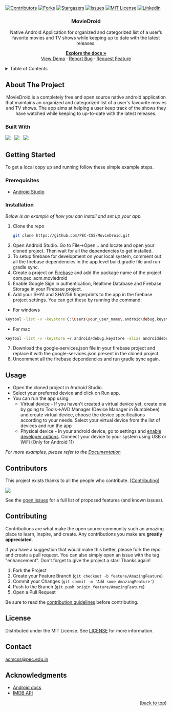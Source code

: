 <div id="top"></div>

<!-- PROJECT SHIELDS -->
[![Contributors][contributors-shield]][contributors-url]
[![Forks][forks-shield]][forks-url]
[![Stargazers][stars-shield]][stars-url]
[![Issues][issues-shield]][issues-url]
[![MIT License][license-shield]][license-url]
[![LinkedIn][linkedin-shield]][linkedin-url]

<!-- PROJECT LOGO -->
<div align="center">
  <h3 align="center">MovieDroid</h3>

  <p align="center">
    <p>Native Android Application for organized and categorized list of a user’s favorite movies and TV shows while keeping up to date with the latest releases.</p> 
    
  <a href="https://github.com/PEC-CSS/MovieDroid"><strong>Explore the docs »</strong></a>
    <br />
    <a href="https://github.com/PEC-CSS/MovieDroid">View Demo</a>
    ·
    <a href="https://github.com/PEC-CSS/MovieDroid/issues">Report Bug</a>
    ·
    <a href="https://github.com/PEC-CSS/MovieDroid/issues">Request Feature</a>
  </p>
</div>


<!-- TABLE OF CONTENTS -->
<details>
  <summary>Table of Contents</summary>
  <ol>
    <li>
        <a href="#about-the-project">About The Project</a>
        <ul>
          <li><a href="#built-with">Built With</a></li>
        </ul>
      </li>
      <li>
        <a href="#getting-started">Getting Started</a>
        <ul>
          <li><a href="#prerequisites">Prerequisites</a></li>
          <li><a href="#installation">Installation</a></li>
        </ul>
      </li>
      <li><a href="#usage">Usage</a></li>
      <li><a href="#roadmap">Roadmap</a></li>
      <li><a href="#contributing">Contributing</a></li>
      <li><a href="#license">License</a></li>
      <li><a href="#contact">Contact</a></li>
      <li><a href="#acknowledgments">Acknowledgments</a></li>
  </ol>
</details>



<!-- ABOUT THE PROJECT -->
## About The Project

<p align='middle'>
  <!-- <img src='assets/loginScreen.gif' alt='Login Screen' width='200' />
  <img src='assets/stockScreenAndWatchlist.gif' alt='Stock Screen and Watchlist' width='200' />
  <img src='assets/aboutAndProfileScreen.gif' alt='About and Profile Screen' width='200' />
  <img src='assets/searchScreen.gif' alt='Search Screen' width='200' /> -->
  MovieDroid is a completely free and open source native android application that maintains an organized and categorized list of a user's favourite movies and TV shows. The app aims at helping a user keep track of the shows they have watched while keeping to up-to-date with the latest releases.
</p>


### Built With
<a href="https://www.java.com/en/"><img src="https://img.shields.io/badge/Java-ED8B00?style=for-the-badge&logo=java&logoColor=white"  ></a> &nbsp; 
<a href="https://kotlinlang.org/"><img src="https://img.shields.io/badge/Kotlin-0095D5?&style=for-the-badge&logo=kotlin&logoColor=white" /></a> &nbsp; 
<a href="https://firebase.google.com/"><img src="https://img.shields.io/badge/firebase-ffca28?style=for-the-badge&logo=firebase&logoColor=black" /></a>



<!-- GETTING STARTED -->
## Getting Started

To get a local copy up and running follow these simple example steps.

### Prerequisites

* [Android Studio](https://developer.android.com/studio)

### Installation

_Below is an example of how you can install and set up your app._

<!-- 1. Get a free API Key at [https://example.com](https://example.com) -->
1. Clone the repo
   ```sh
   git clone https://github.com/PEC-CSS/MovieDroid.git
   ```
2. Open Android Studio. Go to File->Open... and locate and open your cloned project. Then wait for all the dependencies to get installed.
3. To setup firebase for development on your local system, comment out all the firebase dependencies in the app level build.gradle file and run gradle sync.
4. Create a project on [Firebase](https://console.firebase.google.com/u/0/) and add the package name of the project com.pec_acm.moviedroid
5. Enable Google Sign in authentication, Realtime Database and Firebase Storage in your Firebase project.
6. Add your SHA1 and SHA256 fingerprints to the app in the firebase project settings. You can get these by running the command:
  - For windows
  ```sh
keytool -list -v -keystore C:\Users\your_user_name\.android\debug.keystore -alias androiddebugkey -storepass android -keypass android
```
  - For mac
  ```sh
keytool -list -v -keystore ~/.android/debug.keystore -alias androiddebugkey -storepass android -keypass android
```
7. Download the google-services.json file in your firebase project and replace it with the google-services.json present in the cloned project.
8. Uncomment all the firebase dependencies and run gradle sync again.
<!-- 4. Enter your API in `config.js`
   ```js
   const API_KEY = 'ENTER YOUR API';
   ``` -->


<!-- USAGE EXAMPLES -->
## Usage

- Open the cloned project in Android Studio.
- Select your preferred device and click on Run app.
- You can run the app using:
  - Virtual device - If you haven't created a virtual device yet, create one by going to Tools->AVD Manager (Device Manager in Bumblebee) and create virtual device, choose the device specifications according to your needs.
Select your virtual device from the list of devices and run the app
  - Physical device -  In your android device, go to settings and [enable developer options](https://developer.android.com/studio/debug/dev-options#enable).
Connect your device to your system using USB or WiFi (Only for Android 11) 

_For more examples, please refer to the [Documentation](https://developer.android.com/docs)_



<!-- ROADMAP -->
<!-- ## Roadmap
- [x] Add Changelog
- [x] Add back to top links
- [ ] Add Additional Templates w/ Examples
- [ ] Add "components" document to easily copy & paste sections of the readme
- [ ] Multi-language Support
    - [ ] Chinese
    - [ ] Spanish -->
<!-- CONTRIBUTORS -->
## Contributors
This project exists thanks to all the people who contribute. [<a href="#contributing">Contributing</a>].

<a href="https://github.com/PEC-CSS/MovieDroid/graphs/contributors">
  <img src="https://contrib.rocks/image?repo=PEC-CSS/MovieDroid" />
</a>

See the [open issues](https://github.com/PEC-CSS/MovieDroid/issues) for a full list of proposed features (and known issues).



<!-- CONTRIBUTING -->
## Contributing

Contributions are what make the open source community such an amazing place to learn, inspire, and create. Any contributions you make are **greatly appreciated**.

If you have a suggestion that would make this better, please fork the repo and create a pull request. You can also simply open an issue with the tag "enhancement".
Don't forget to give the project a star! Thanks again!

1. Fork the Project
2. Create your Feature Branch (`git checkout -b feature/AmazingFeature`)
3. Commit your Changes (`git commit -m 'Add some AmazingFeature'`)
4. Push to the Branch (`git push origin feature/AmazingFeature`)
5. Open a Pull Request

Be sure to read the [contribution guidelines](CONTRIBUTING.md) before contributing.


<!-- LICENSE -->
## License

Distributed under the MIT License. See [LICENSE](LICENSE) for more information.

<!-- CONTACT -->
## Contact
acmcss@pec.edu.in

<!-- ACKNOWLEDGMENTS -->
## Acknowledgments
* [Android docs](https://developer.android.com/docs)
* [IMDB API](https://imdb-api.com/api)

<p align="right">(<a href="#top">back to top</a>)</p>




<!-- MARKDOWN LINKS & IMAGES -->
<!-- https://www.markdownguide.org/basic-syntax/#reference-style-links -->
[contributors-shield]: https://img.shields.io:/github/contributors/PEC-CSS/MovieDroid?style=for-the-badge
[contributors-url]: https://github.com/PEC-CSS/MovieDroid/graphs/contributors
[forks-shield]: https://img.shields.io/github/forks/PEC-CSS/MovieDroid?style=for-the-badge
[forks-url]: https://github.com/PEC-CSS/MovieDroid/network/members
[stars-shield]: https://img.shields.io/github/stars/PEC-CSS/MovieDroid?style=for-the-badge
[stars-url]: https://github.com/PEC-CSS/MovieDroid/stargazers
[issues-shield]: https://img.shields.io/github/issues/PEC-CSS/MovieDroid?style=for-the-badge
[issues-url]: https://github.com/PEC-CSS/MovieDroid/issues
[license-shield]: https://img.shields.io/github/license/PEC-CSS/MovieDroid?style=for-the-badge
[license-url]: https://github.com/PEC-CSS/MovieDroid/blob/master/LICENSE.txt
[linkedin-shield]: https://img.shields.io/badge/-LinkedIn-black.svg?style=for-the-badge&logo=linkedin&colorB=555
[linkedin-url]: https://www.linkedin.com/in/rahul5430/
[product-screenshot-loginScreen]: assets/loginScreen.gif
[product-screenshot-stockScreenAndWatchlist]: assets/stockScreenAndWatchlist.gif
[product-screenshot-aboutAndProfileScreen]: assets/aboutAndProfileScreen.gif
[product-screenshot-searchScreen]: assets/searchScreen.gif
